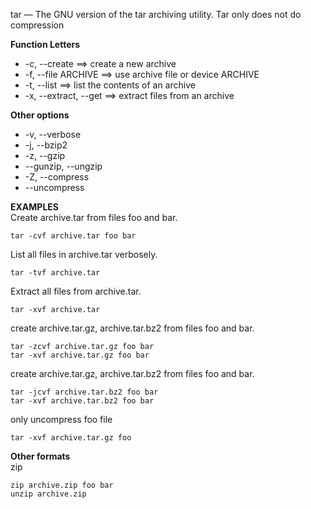 tar — The GNU version of the tar archiving utility. Tar only does not do compression

**Function Letters**<br>
- -c, --create ==> create a new archive
- -f, --file ARCHIVE ==> use archive file or device ARCHIVE
- -t, --list ==> list the contents of an archive
- -x, --extract, --get ==> extract files from an archive

**Other options**<br>
- -v, --verbose
- -j, --bzip2
- -z, --gzip
- --gunzip, --ungzip
- -Z, --compress
- --uncompress

**EXAMPLES**<br>
Create archive.tar from files foo and bar.
```
tar -cvf archive.tar foo bar
```

List all files in archive.tar verbosely.
```
tar -tvf archive.tar
```

Extract all files from archive.tar.
```
tar -xvf archive.tar
```

create archive.tar.gz, archive.tar.bz2 from files foo and bar.
```
tar -zcvf archive.tar.gz foo bar
tar -xvf archive.tar.gz foo bar
```

create archive.tar.gz, archive.tar.bz2 from files foo and bar.
```
tar -jcvf archive.tar.bz2 foo bar
tar -xvf archive.tar.bz2 foo bar
```

only uncompress foo file
```
tar -xvf archive.tar.gz foo
```

**Other formats**<br>
zip
```
zip archive.zip foo bar
unzip archive.zip
```




